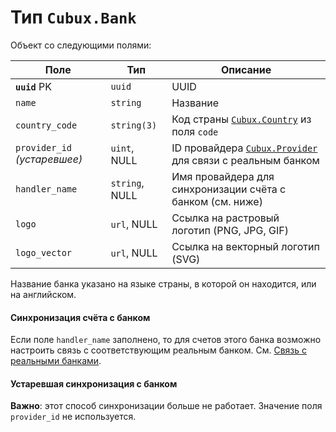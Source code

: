 Тип `Cubux.Bank`
================

Объект со следующими полями:

Поле           | Тип          | Описание
-------------- | ------------ | --------
**`uuid`** PK  | `uuid`       | UUID
`name`         | `string`     | Название
`country_code` | `string(3)`  | Код страны [`Cubux.Country`][Cubux.Country] из поля `code`
`provider_id` _(устаревшее)_ | `uint`, NULL | ID провайдера [`Cubux.Provider`][Cubux.Provider] для связи с реальным банком
`handler_name` | `string`, NULL | Имя провайдера для синхронизации счёта с банком (см. ниже)
`logo`         | `url`, NULL  | Ссылка на растровый логотип (PNG, JPG, GIF)
`logo_vector`  | `url`, NULL  | Ссылка на векторный логотип (SVG)

Название банка указано на языке страны, в которой он находится, или
на английском.

#### Синхронизация счёта с банком

Если поле `handler_name` заполнено, то для счетов этого банка возможно
настроить связь с соответствующим реальным банком.
См. [Связь с реальными банками][bank-integration].

#### Устаревшая синхронизация с банком

**Важно**: этот способ синхронизации больше не работает. Значение поля
`provider_id` не используется.


[Cubux.Country]: country.md
[Cubux.Provider]: provider.md
[bank-integration]: ../../bank-integration/README.md
